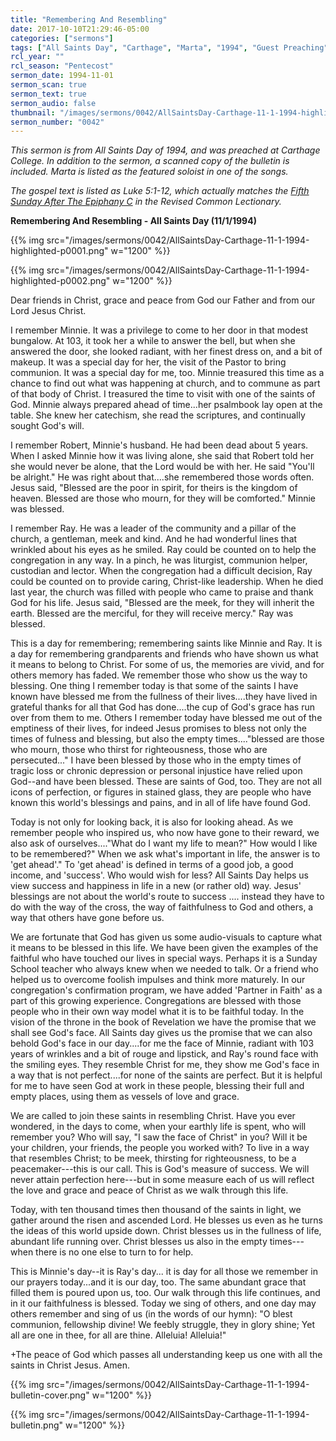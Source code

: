 ```yaml
---
title: "Remembering And Resembling"
date: 2017-10-10T21:29:46-05:00
categories: ["sermons"]
tags: ["All Saints Day", "Carthage", "Marta", "1994", "Guest Preaching"]
rcl_year: ""
rcl_season: "Pentecost"
sermon_date: 1994-11-01
sermon_scan: true
sermon_text: true
sermon_audio: false
thumbnail: "/images/sermons/0042/AllSaintsDay-Carthage-11-1-1994-highlighted-p0001.png"
sermon_number: "0042"
---
```

_This sermon is from All Saints Day of 1994, and was preached at Carthage College. In addition to the sermon, a scanned copy of the bulletin is included. Marta is listed as the featured soloist in one of the songs._

<!--more-->

_The gospel text is listed as Luke 5:1-12, which actually matches the [Fifth Sunday After The Epiphany C](https://lectionary.library.vanderbilt.edu/texts.php?id=111) in the Revised Common Lectionary._

**Remembering And Resembling - All Saints Day (11/1/1994)**

{{% img src="/images/sermons/0042/AllSaintsDay-Carthage-11-1-1994-highlighted-p0001.png" w="1200" %}}

{{% img src="/images/sermons/0042/AllSaintsDay-Carthage-11-1-1994-highlighted-p0002.png" w="1200" %}}

Dear friends in Christ, grace and peace from God our Father and from our Lord Jesus Christ.

I remember Minnie. It was a privilege to come to her door in that modest bungalow. At 103, it took her a while to answer the bell, but when she answered the door, she looked radiant, with her finest dress on, and a bit of makeup. It was a special day for her, the visit of the Pastor to bring communion. It was a special day for me, too. Minnie treasured this time as a chance to find out what was happening at church, and to commune as part of that body of Christ. I treasured the time to visit with one of the saints of God. Minnie always prepared ahead of time...her psalmbook lay open at the table. She knew her catechism, she read the scriptures, and continually sought God's will.

I remember Robert, Minnie's husband. He had been dead about 5 years. When I asked Minnie how it was living alone, she said that Robert told her she would never be alone, that the Lord would be with her. He said "You'll be alright." He was right about that....she remembered those words often.
Jesus said, "Blessed are the poor in spirit, for theirs is the kingdom of heaven. Blessed are those who mourn, for they will be comforted." Minnie was blessed.

I remember Ray. He was a leader of the community and a pillar of the church, a gentleman, meek and kind. And he had wonderful lines that wrinkled about his eyes as he smiled. Ray could be counted on to help the congregation in any way. In a pinch, he was liturgist, communion helper, custodian and lector. When the congregation had a difficult decision, Ray could be counted on to provide caring, Christ-like leadership. When he died last year, the church was filled with people who came to praise and thank God for his life. Jesus said, "Blessed are the meek, for they will inherit the earth. Blessed are the merciful, for they will receive mercy." Ray was blessed.

This is a day for remembering; remembering saints like Minnie and Ray. It is a day for remembering grandparents and friends who have shown us what it means to belong to Christ. For some of us, the memories are vivid, and for others memory has faded. We remember those who show us the way to blessing. One thing I remember today is that some of the saints I have known have blessed me from the fullness of their lives....they have lived in grateful thanks for all that God has done....the cup of God's grace has run over from them to me. Others I remember today have blessed me out of the emptiness of their lives, for indeed Jesus promises to bless not only the times of fulness and blessing, but also the empty times...."blessed are those who mourn, those who thirst for righteousness, those who are persecuted..." I have been blessed by those who in the empty times of tragic loss or chronic depression or personal injustice have relied upon God--and have been blessed. These are saints of God, too. They are not all icons of perfection, or figures in stained glass, they are people who have known this world's blessings and pains, and in all of life have found God.

Today is not only for looking back, it is also for looking ahead. As we remember people who inspired us, who now have gone to their reward, we also ask of ourselves...."What do I want my life to mean?" How would I like to be remembered?" When we ask what's important in life, the answer is to 'get ahead'." To 'get ahead' is defined in terms of a good job, a good income, and 'success'. Who would wish for less? All Saints Day helps us view success and happiness in life in a new (or rather old) way. Jesus' blessings are not about the world's route to success .... instead they have to do with the way of the cross, the way of faithfulness to God and others, a way that others have gone before us.

We are fortunate that God has given us some audio-visuals to capture what it means to be blessed in this life. We have been given the examples of the faithful who have touched our lives in special ways. Perhaps it is a Sunday School teacher who always knew when we needed to talk. Or a friend who helped us to overcome foolish impulses and think more maturely.
In our congregation's confirmation program, we have added 'Partner in Faith' as a part of this growing experience. Congregations are blessed with those people who in their own way model what it is to be faithful today. In the vision of the throne in the book of Revelation we have the promise that we shall see God's face. All Saints day gives us the promise that we can also behold God's face in our day....for me the face of Minnie, radiant with 103 years of wrinkles and a bit of rouge and lipstick, and Ray's round face with the smiling eyes. They resemble Christ for me, they show me God's face in a way that is not perfect....for none of the saints are perfect. But it is helpful for me to have seen God at work in these people, blessing their full and empty places, using them as vessels of love and grace.

We are called to join these saints in resembling Christ. Have you ever wondered, in the days to come, when your earthly life is spent, who will remember you? Who will say, "I saw the face of Christ" in you? Will it be your children, your friends, the people you worked with? To live in a way that resembles Christ; to be meek, thirsting for righteousness, to be a peacemaker---this is our call. This is God's measure of success. We will never attain perfection here---but in some measure each of us will reflect the love and grace and peace of Christ as we walk through this life.

Today, with ten thousand times then thousand of the saints in light, we gather around the risen and ascended Lord. He blesses us even as he turns the ideas of this world upside down. Christ blesses us in the fullness of life, abundant life running over. Christ blesses us also in the empty times---when there is no one else to turn to for help.

This is Minnie's day--it is Ray's day... it is day for all those we remember in our prayers today...and it is our day, too. The same abundant grace that filled them is poured upon us, too. Our walk through this life continues, and in it our faithfulness is blessed. Today we sing of others, and one day may others remember and sing of us (in the words of our hymn): "O blest communion, fellowship divine!
We feebly struggle, they in glory shine;
Yet all are one in thee, for all are thine.
Alleluia! Alleluia!"

+The peace of God which passes all understanding keep us one with all the saints in Christ Jesus. Amen.

{{% img src="/images/sermons/0042/AllSaintsDay-Carthage-11-1-1994-bulletin-cover.png" w="1200" %}}

{{% img src="/images/sermons/0042/AllSaintsDay-Carthage-11-1-1994-bulletin.png" w="1200" %}}
